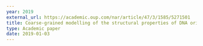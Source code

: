 ```yaml
---
year: 2019
external_url: https://academic.oup.com/nar/article/47/3/1585/5271501
title: Coarse-grained modelling of the structural properties of DNA origami
type: Academic paper
date: 2019-01-03
---
```

